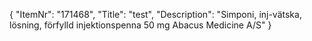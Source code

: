 {
  "ItemNr": "171468",
  "Title": "test",
  "Description": "Simponi, inj-vätska, lösning, förfylld injektionspenna 50 mg Abacus Medicine A/S"
}